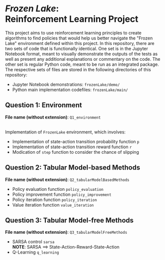 # _Frozen Lake_:<br>Reinforcement Learning Project
This project aims to use reinforcement learning principles to create algorithms to find policies that would help us better navigate the "Frozen Lake" environment defined within this project. In this repository, there are two sets of code that is functionally identical. One set is in the Jupyter Notebook format, meant to visually demonstrate the outputs of the tests as well as present any additional explanations or commentary on the code. The other set is regular Python code, meant to be run as an integrated package. The respective sets of files are stored in the following directories of this repository:

- Jupyter Notebook demonstrations: `frozenLake/demo/`
- Python main implementation codefiles: `frozenLake/main/`

## Question 1: Environment

**File name (without extension)**: `Q1_environment`

<br>Implementation of `FrozenLake` environment, which involves:

- Implementation of state-action transition probability function `p`
- Implementation of state-action transition reward function `r`
- Modication of `step` function to consider the chance of slipping

## Question 2: Tabular Model-based Methods 

**File name (without extension)**: `Q2_tabularModelBasedMethods`

- Policy evaluation function `policy_evaluation`
- Policy improvement function `policy_improvement`
- Policy iteration function `policy_iteration`
- Value iteration function `value_iteration`

## Question 3: Tabular Model-free Methods

**File name (without extension)**: `Q3_tabularModelFreeMethods`

- SARSA control `sarsa`<br>**NOTE**: SARSA $\implies$ State-Action-Reward-State-Action
- Q-Learning `q_learning`
